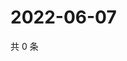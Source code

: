 # 2022-06-07

共 0 条

<!-- BEGIN WEIBO -->
<!-- 最后更新时间 Tue Jun 07 2022 03:11:51 GMT+0800 (China Standard Time) -->

<!-- END WEIBO -->
